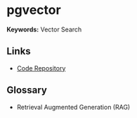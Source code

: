 # pgvector

**Keywords:** Vector Search

## Links

- [Code Repository](https://github.com/pgvector/pgvector)

<!--
https://github.com/pgvector/pgvector-node
-->

## Glossary

- Retrieval Augmented Generation (RAG)

